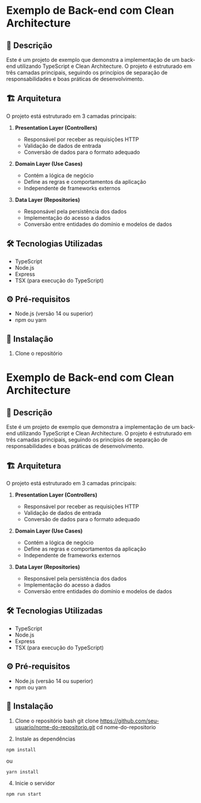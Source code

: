 # Exemplo de Back-end com Clean Architecture

## 📝 Descrição
Este é um projeto de exemplo que demonstra a implementação de um back-end utilizando TypeScript e Clean Architecture. O projeto é estruturado em três camadas principais, seguindo os princípios de separação de responsabilidades e boas práticas de desenvolvimento.

## 🏗️ Arquitetura
O projeto está estruturado em 3 camadas principais:

1. **Presentation Layer (Controllers)**
   - Responsável por receber as requisições HTTP
   - Validação de dados de entrada
   - Conversão de dados para o formato adequado

2. **Domain Layer (Use Cases)**
   - Contém a lógica de negócio
   - Define as regras e comportamentos da aplicação
   - Independente de frameworks externos

3. **Data Layer (Repositories)**
   - Responsável pela persistência dos dados
   - Implementação do acesso a dados
   - Conversão entre entidades do domínio e modelos de dados

## 🛠️ Tecnologias Utilizadas
- TypeScript
- Node.js
- Express
- TSX (para execução do TypeScript)

## ⚙️ Pré-requisitos
- Node.js (versão 14 ou superior)
- npm ou yarn

## 🔧 Instalação

1. Clone o repositório
# Exemplo de Back-end com Clean Architecture

## 📝 Descrição
Este é um projeto de exemplo que demonstra a implementação de um back-end utilizando TypeScript e Clean Architecture. O projeto é estruturado em três camadas principais, seguindo os princípios de separação de responsabilidades e boas práticas de desenvolvimento.

## 🏗️ Arquitetura
O projeto está estruturado em 3 camadas principais:

1. **Presentation Layer (Controllers)**
   - Responsável por receber as requisições HTTP
   - Validação de dados de entrada
   - Conversão de dados para o formato adequado

2. **Domain Layer (Use Cases)**
   - Contém a lógica de negócio
   - Define as regras e comportamentos da aplicação
   - Independente de frameworks externos

3. **Data Layer (Repositories)**
   - Responsável pela persistência dos dados
   - Implementação do acesso a dados
   - Conversão entre entidades do domínio e modelos de dados

## 🛠️ Tecnologias Utilizadas
- TypeScript
- Node.js
- Express
- TSX (para execução do TypeScript)

## ⚙️ Pré-requisitos
- Node.js (versão 14 ou superior)
- npm ou yarn

## 🔧 Instalação

1. Clone o repositório
bash
git clone https://github.com/seu-usuario/nome-do-repositorio.git
cd nome-do-repositorio

2. Instale as dependências


```
npm install
```
ou
```
yarn install
```

4. Inicie o servidor
```
npm run start
```
